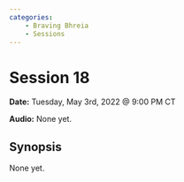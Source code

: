 ```yaml
---
categories:
    - Braving Bhreia
    - Sessions
---
```

# Session 18

**Date:** Tuesday, May 3rd, 2022 @ 9:00 PM CT

**Audio:** None yet.

## Synopsis

None yet.
